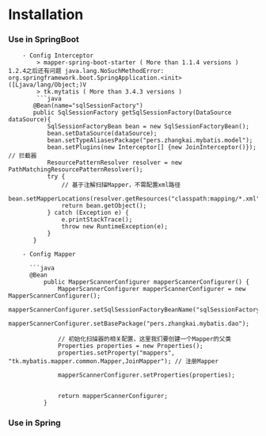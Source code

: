 # Installation
### Use in SpringBoot
        - Config Interceptor
            > mapper-spring-boot-starter ( More than 1.1.4 versions ) 1.2.4之后还有问题 java.lang.NoSuchMethodError: org.springframework.boot.SpringApplication.<init>([Ljava/lang/Object;)V
            > tk.mytatis ( More than 3.4.3 versions )
            ```java
           @Bean(name="sqlSessionFactory")
           public SqlSessionFactory getSqlSessionFactory(DataSource dataSource){
               SqlSessionFactoryBean bean = new SqlSessionFactoryBean();
               bean.setDataSource(dataSource);
               bean.setTypeAliasesPackage("pers.zhangkai.mybatis.model");
               bean.setPlugins(new Interceptor[] {new JoinInterceptor()}); // 拦截器
               ResourcePatternResolver resolver = new PathMatchingResourcePatternResolver();
               try {
                   // 基于注解扫描Mapper，不需配置xml路径
                   bean.setMapperLocations(resolver.getResources("classpath:mapping/*.xml"));
                   return bean.getObject();
               } catch (Exception e) {
                   e.printStackTrace();
                   throw new RuntimeException(e);
               }
           }
       
        - Config Mapper
        
          ```java
          @Bean
              public MapperScannerConfigurer mapperScannerConfigurer() {
                  MapperScannerConfigurer mapperScannerConfigurer = new MapperScannerConfigurer();
                  mapperScannerConfigurer.setSqlSessionFactoryBeanName("sqlSessionFactory");
                  mapperScannerConfigurer.setBasePackage("pers.zhangkai.mybatis.dao");
          
                  // 初始化扫描器的相关配置，这里我们要创建一个Mapper的父类
                  Properties properties = new Properties();
                  properties.setProperty("mappers", "tk.mybatis.mapper.common.Mapper,JoinMapper"); // 注册Mapper
          
                  mapperScannerConfigurer.setProperties(properties);
          
          
                  return mapperScannerConfigurer;
              }
    
### Use in Spring